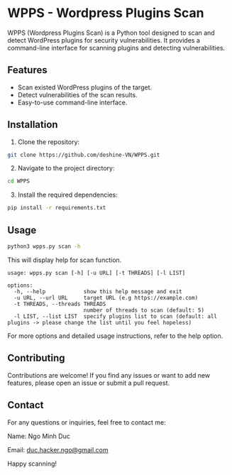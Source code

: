 # WPPS - Wordpress Plugins Scan

WPPS (Wordpress Plugins Scan) is a Python tool designed to scan and detect WordPress plugins for security vulnerabilities. It provides a command-line interface for scanning plugins and detecting vulnerabilities.

## Features

- Scan existed WordPress plugins of the target.
- Detect vulnerabilities of the scan results.
- Easy-to-use command-line interface.

## Installation

1. Clone the repository:

```bash
git clone https://github.com/deshine-VN/WPPS.git
```

2. Navigate to the project directory:

```bash
cd WPPS
```

3. Install the required dependencies:

```bash
pip install -r requirements.txt
```

## Usage

```bash
python3 wpps.py scan -h
```

This will display help for scan function.

```
usage: wpps.py scan [-h] [-u URL] [-t THREADS] [-l LIST]

options:
  -h, --help            show this help message and exit
  -u URL, --url URL     target URL (e.g https://example.com)
  -t THREADS, --threads THREADS
                        number of threads to scan (default: 5)
  -l LIST, --list LIST  specify plugins list to scan (default: all plugins -> please change the list until you feel hopeless)
```

For more options and detailed usage instructions, refer to the help option.

## Contributing
Contributions are welcome! If you find any issues or want to add new features, please open an issue or submit a pull request.

## Contact
For any questions or inquiries, feel free to contact me:

Name: Ngo Minh Duc

Email: duc.hacker.ngo@gmail.com

Happy scanning!
